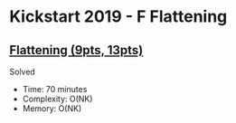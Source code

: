 # Kickstart 2019 - F Flattening

## [Flattening (9pts, 13pts)](https://codingcompetitions.withgoogle.com/kickstart/round/0000000000050edc/000000000018666c)

Solved

* Time: 70 minutes
* Complexity: O(NK)
* Memory: O(NK)
